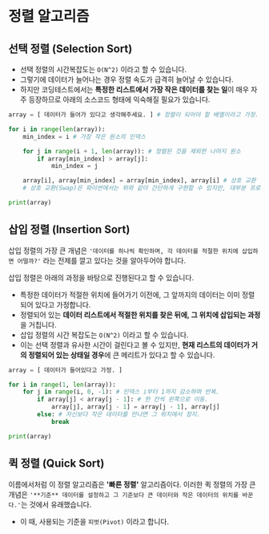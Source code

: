 # 정렬 알고리즘

## 선택 정렬 (Selection Sort)

- 선택 정렬의 시간복잡도는 `O(N^2)` 이라고 할 수 있습니다.
- 그렇기에 데이터가 늘어나는 경우 정렬 속도가 급격히 늘어날 수 있습니다.
- 하지만 코딩테스트에서는 **특정한 리스트에서 가장 작은 데이터를 찾는 일**이 매우 자주 등장하므로 아래의 소스코드 형태에 익숙해질 필요가 있습니다.

```python
array = [ 데이터가 들어가 있다고 생각해주세요. ] # 정렬이 되어야 할 배열이라고 가정.

for i in range(len(array)):
    min_index = i # 가장 작은 원소의 인덱스

    for j in range(i + 1, len(array)): # 정렬된 것을 제외한 나머지 원소
        if array[min_index] > array[j]:
            min_index = j

    array[i], array[min_index] = array[min_index], array[i] # 상호 교환 
    # 상호 교환(Swap)은 파이썬에서는 위와 같이 간단하게 구현할 수 있지만, 대부분 프로그래밍 언어에서는 명시적으로 임시 저장용 변수를 만들어 두 원소의 값을 변경해야 합니다.

print(array)
```

## 삽입 정렬 (Insertion Sort)

삽입 정렬의 가장 큰 개념은 `'데이터를 하나씩 확인하며, 각 데이터를 적절한 위치에 삽입하면 어떨까?'` 라는 전제를 깔고 있다는 것을 알아두어야 합니다.

삽입 정렬은 아래의 과정을 바탕으로 진행된다고 할 수 있습니다.
- 특정한 데이터가 적절한 위치에 들어가기 이전에, 그 앞까지의 데이터는 이미 정렬되어 있다고 가정합니다.
- 정렬되어 있는 **데이터 리스트에서 적절한 위치를 찾은 뒤에, 그 위치에 삽입되는 과정**을 거칩니다.
- 삽입 정렬의 시간 복잡도는 `O(N^2)` 이라고 할 수 있습니다. 
- 이는 선택 정렬과 유사한 시간이 걸린다고 볼 수 있지만, **현재 리스트의 데이터가 거의 정렬되어 있는 상태일 경우**에 큰 메리트가 있다고 할 수 있습니다.

```python
array = [ 데이터가 들어있다고 가정. ]

for i in range(1, len(array)):
    for j in range(i, 0, -1): # 인덱스 i부터 1까지 감소하며 반복.
        if array[j] < array[j - 1]: # 한 칸씩 왼쪽으로 이동.
            array[j], array[j - 1] = array[j - 1], array[j]
        else: # 자신보다 작은 데이터를 만나면 그 위치에서 정지.
            break

print(array)

```


## 퀵 정렬 (Quick Sort)

이름에서처럼 이 정렬 알고리즘은 **'빠른 정렬'** 알고리즘이다. 이러한 퀵 정렬의 가장 큰 개념은 `'**기준** 데이터를 설정하고 그 기준보다 큰 데이터와 작은 데이터의 위치를 바꾼다.'`는 것에서 유래했습니다.
- 이 때, 사용되는 기준을 `피벗(Pivot)` 이라고 합니다.

